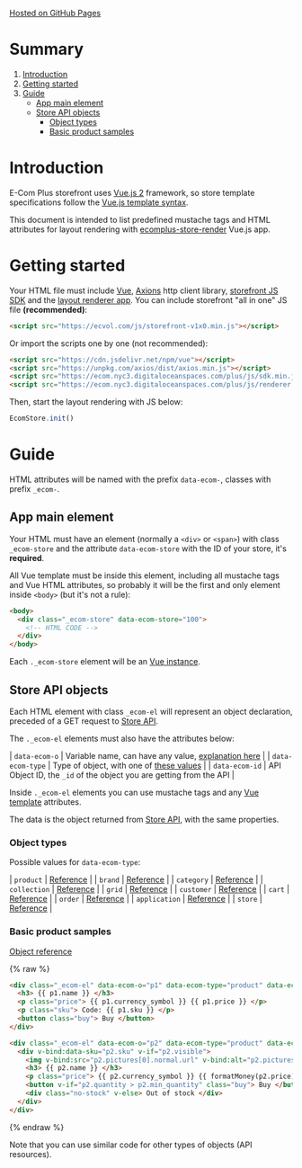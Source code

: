[Hosted on GitHub Pages](https://ecomclub.github.io/ecomplus-store-template/)

# Summary
1. [Introduction](#introduction)
2. [Getting started](#getting-started)
3. [Guide](#guide)
    * [App main element](#app-main-element)
    * [Store API objects](#store-api-objects)
        * [Object types](#object-types)
        * [Basic product samples](#basic-product-samples)

# Introduction
E-Com Plus storefront uses
<a href="https://vuejs.org/v2/guide/" target="_blank">Vue.js 2</a> framework, so
store template specifications follow the
<a href="https://vuejs.org/v2/guide/syntax.html" target="_blank">Vue.js template syntax</a>.

This document is intended to list predefined mustache tags and
HTML attributes for layout rendering with
<a href="https://github.com/ecomclub/ecomplus-store-render" target="_blank">ecomplus-store-render</a>
Vue.js app.

# Getting started
Your HTML file must include
<a href="https://vuejs.org/v2/" target="_blank">Vue</a>,
<a href="https://github.com/axios/axios" target="_blank">Axions</a>
http client library,
<a href="https://github.com/ecomclub/ecomplus-sdk-js" target="_blank">storefront JS SDK</a>
and the
<a href="https://github.com/ecomclub/ecomplus-store-render" target="_blank">layout renderer app</a>.
You can include storefront "all in one" JS file **(recommended)**:

```html
<script src="https://ecvol.com/js/storefront-v1x0.min.js"></script>
```

Or import the scripts one by one (not recommended):

```html
<script src="https://cdn.jsdelivr.net/npm/vue"></script>
<script src="https://unpkg.com/axios/dist/axios.min.js"></script>
<script src="https://ecom.nyc3.digitaloceanspaces.com/plus/js/sdk.min.js"></script>
<script src="https://ecom.nyc3.digitaloceanspaces.com/plus/js/renderer.min.js"></script>
```

Then, start the layout rendering with JS below:

```javascript
EcomStore.init()
```

# Guide
HTML attributes will be named with the prefix `data-ecom-`,
classes with prefix `_ecom-`.

## App main element
Your HTML must have an element (normally a `<div>` or `<span>`)
with class `_ecom-store` and the attribute `data-ecom-store`
with the ID of your store, it's **required**.

All Vue template must be inside this element,
including all mustache tags and Vue HTML attributes,
so probably it will be the first and only element inside `<body>` (but it's not a rule):

```html
<body>
  <div class="_ecom-store" data-ecom-store="100">
    <!-- HTML CODE -->
  </div>
</body>
```

Each `._ecom-store` element will be an
<a href="https://vuejs.org/v2/guide/instance.html" target="_blank">Vue instance</a>.

## Store API objects
Each HTML element with class `_ecom-el` will
represent an object declaration, preceded of a GET request to
<a href="https://ecomstore.docs.apiary.io/" target="_blank">Store API</a>.

The `._ecom-el` elements must also have the attributes below:

| `data-ecom-o`    | Variable name, can have any value, [explanation here](#naming-objects) |
| `data-ecom-type` | Type of object, with one of [these values](#object-types) |
| `data-ecom-id`   | API Object ID, the `_id` of the object you are getting from the API |

Inside `._ecom-el` elements you can use mustache tags and any
<a href="https://vuejs.org/v2/guide/syntax.html" target="_blank">Vue template</a>
attributes.

The data is the object returned from
<a href="https://ecomstore.docs.apiary.io/" target="_blank">Store API</a>,
with the same properties.

### Object types
Possible values for `data-ecom-type`:

| `product`     | [Reference](https://ecomstore.docs.apiary.io/#reference/products/product-object) |
| `brand`       | [Reference](https://ecomstore.docs.apiary.io/#reference/products/product-object) |
| `category`    | [Reference](https://ecomstore.docs.apiary.io/#reference/products/product-object) |
| `collection`  | [Reference](https://ecomstore.docs.apiary.io/#reference/products/product-object) |
| `grid`        | [Reference](https://ecomstore.docs.apiary.io/#reference/products/product-object) |
| `customer`    | [Reference](https://ecomstore.docs.apiary.io/#reference/products/product-object) |
| `cart`        | [Reference](https://ecomstore.docs.apiary.io/#reference/products/product-object) |
| `order`       | [Reference](https://ecomstore.docs.apiary.io/#reference/products/product-object) |
| `application` | [Reference](https://ecomstore.docs.apiary.io/#reference/products/product-object) |
| `store`       | [Reference](https://ecomstore.docs.apiary.io/#reference/products/product-object) |

### Basic product samples
<a href="https://ecomstore.docs.apiary.io/#reference/products/product-object" target="_blank">
  Object reference
</a>

{% raw %}

```html
<div class="_ecom-el" data-ecom-o="p1" data-ecom-type="product" data-ecom-id="123a5432109876543210cdef">
  <h3> {{ p1.name }} </h3>
  <p class="price"> {{ p1.currency_symbol }} {{ p1.price }} </p>
  <p class="sku"> Code: {{ p1.sku }} </p>
  <button class="buy"> Buy </button>
</div>
```

```html
<div class="_ecom-el" data-ecom-o="p2" data-ecom-type="product" data-ecom-id="123a5432109876543210cdef">
  <div v-bind:data-sku="p2.sku" v-if="p2.visible">
    <img v-bind:src="p2.pictures[0].normal.url" v-bind:alt="p2.pictures[0].normal.alt"/>
    <h3> {{ p2.name }} </h3>
    <p class="price"> {{ p2.currency_symbol }} {{ formatMoney(p2.price) }} </p>
    <button v-if="p2.quantity > p2.min_quantity" class="buy"> Buy </button>
    <div class="no-stock" v-else> Out of stock </div>
  </div>
</div>
```

{% endraw %}

Note that you can use similar code for other types of objects (API resources).
